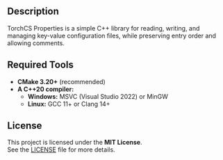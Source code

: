 ## Description

TorchCS Properties is a simple C++ library for reading, writing, and managing key-value configuration files, while preserving entry order and allowing comments.

## Required Tools

- **CMake 3.20+** (recommended)
- **A C++20 compiler:**
  - **Windows:** MSVC (Visual Studio 2022) or MinGW
  - **Linux:** GCC 11+ or Clang 14+
  
## License

This project is licensed under the **MIT License**.  
See the [LICENSE](LICENSE) file for more details.
